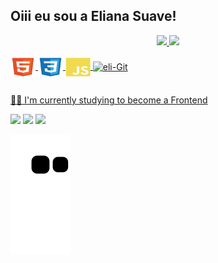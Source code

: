 ## Oiii eu sou a Eliana Suave! 
<div align="center">
  <a href="https://github.com/elianasuave">
  <img height="160em" src="https://github-readme-stats.vercel.app/api?username=elianasuave&show_icons=true&theme=jolly&include_all_commits=true&count_private=true"/>
  <img height="160em" src="https://github-readme-stats.vercel.app/api/top-langs/?username=elianasuave&layout=compact&langs_count=7&theme=jolly"/>
</div>
  
  <div style="display: inline_block"><br>
    <img align="center" alt="eli-HTML" height="30" width="40" src="https://raw.githubusercontent.com/devicons/devicon/master/icons/html5/html5-original.svg">
    <img align="center" alt="eli-CSS" height="30" width="40" src="https://raw.githubusercontent.com/devicons/devicon/master/icons/css3/css3-original.svg">
    <img align="center" alt="eli-Js" height="30" width="40" src="https://raw.githubusercontent.com/devicons/devicon/master/icons/javascript/javascript-plain.svg">
    <img align="center" alt="eli-Git" height="30" width="40" src="https://www.vectorlogo.zone/logos/git-scm/git-scm-icon.svg">
  </div>
  
  ##

  👩‍💻 I'm currently studying to become a Frontend
  
   <div> 
  <a href="www.instagram.com/elianaksuave/" target="_blank"><img src="https://img.shields.io/badge/-Instagram-%23E4405F?style=for-the-badge&logo=instagram&logoColor=white" target="_blank"></a>
  <a href = "mailto:elianacsuave@gmail.com"><img src="https://img.shields.io/badge/-Gmail-%23333?style=for-the-badge&logo=gmail&logoColor=white" target="_blank"></a>
  <a href="https://www.linkedin.com/in/elianasuave/" target="_blank"><img src="https://img.shields.io/badge/-LinkedIn-%230077B5?style=for-the-badge&logo=linkedin&logoColor=white" target="_blank"></a> 
 
  ![Snake animation](https://github.com/rafaballerini/rafaballerini/blob/output/github-contribution-grid-snake.svg)
 
</div>
